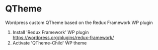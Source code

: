 # QTheme
Wordpress custom QTheme based on the Redux Framework WP plugin
1. Install 'Redux Framework' WP plugin https://wordpress.org/plugins/redux-framework/
2. Activate 'QTheme-Child' WP theme
